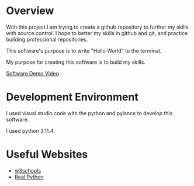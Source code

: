 # Overview

With this project I am trying to create a github repository to further my skills with source control. I hope to better my skills in
github and git, and practice building professional repositories.

This software's purpose is to write "Hello World" to the terminal.

My purpose for creating this software is to build my skills.


[Software Demo Video](https://youtu.be/vO2AvVCtmJA)

# Development Environment

I used visual studio code with the python and pylance to develop this software.

I used python 3.11.4.
# Useful Websites


* [w3schools](https://www.w3schools.com/)
* [Real Python](https://realpython.com/python-print/)
